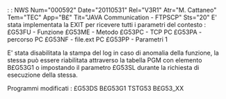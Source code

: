  :  : NWS Num="000592" Date="20110531" Rel="V3R1" Atr="M. Cattaneo" Tem="TEC" App="B£" Tit="JAVA Communication - FTPSCP" Sts="20"
E' stata implementata la EXIT per ricevere tutti i parametri del contesto : 
£G53FU - Funzione
£G53ME - Metodo
£G53PC - TCP PC
£G53PA - percorso PC
£G53NF - file.ext PC
£G53PP - Parametri 1

E' stata disabilitata la stampa del log in caso di anomalia della funzione, la stessa può essere riabilitata attraverso la tabella PGM con elemento B£G53G1 o impostando il parametro £G53SL durante
la richiesta di esecuzione della stessa.

Programmi modificati : 
£G53DS
B£G53G1
TSTG53
B£G53_XX
